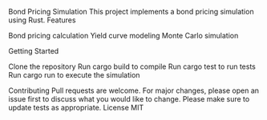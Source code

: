 Bond Pricing Simulation
This project implements a bond pricing simulation using Rust.
Features

Bond pricing calculation
Yield curve modeling
Monte Carlo simulation

Getting Started

Clone the repository
Run cargo build to compile
Run cargo test to run tests
Run cargo run to execute the simulation

Contributing
Pull requests are welcome. For major changes, please open an issue first to discuss what you would like to change.
Please make sure to update tests as appropriate.
License
MIT